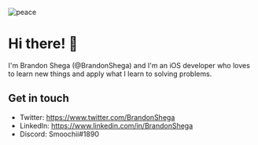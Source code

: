 ![peace](https://i.imgur.com/iHUcg05.png)

# Hi there! 👋
I'm Brandon Shega (@BrandonShega) and I'm an iOS developer who loves to learn new things and apply what I learn to solving problems.

## Get in touch
* Twitter: https://www.twitter.com/BrandonShega
* LinkedIn: https://www.linkedin.com/in/BrandonShega
* Discord: Smoochii#1890

<!--
**BrandonShega/BrandonShega** is a ✨ _special_ ✨ repository because its `README.md` (this file) appears on your GitHub profile.

Here are some ideas to get you started:

- 🔭 I’m currently working on ...
- 🌱 I’m currently learning ...
- 👯 I’m looking to collaborate on ...
- 🤔 I’m looking for help with ...
- 💬 Ask me about ...
- 📫 How to reach me: ...
- 😄 Pronouns: ...
- ⚡ Fun fact: ...
-->
